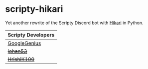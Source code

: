 # scripty-hikari
Yet another rewrite of the Scripty Discord bot with [Hikari](https://hikari-py.dev) in Python.

| Scripty Developers                              |
| ----------------------------------------------- |
| [GoogleGenius](https://github.com/GoogleGenius) |
| [~~johan53~~](https://github.com/johan53)       |
| [~~HrishiK100~~](https://github.com/HrishiK100) |
